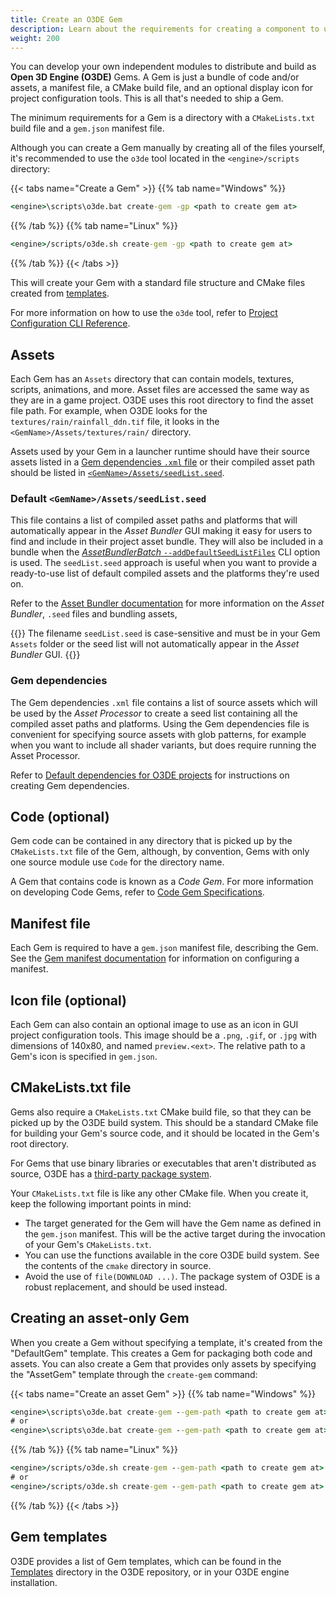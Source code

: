 ```yaml
---
title: Create an O3DE Gem
description: Learn about the requirements for creating a component to use with the Open 3D Engine Gem system.
weight: 200
---
```


You can develop your own independent modules to distribute and build as **Open 3D Engine (O3DE)** Gems. A Gem is just a bundle of code and/or assets, a manifest file, a CMake build file, and an optional display icon for project configuration tools. This is all that's needed to ship a Gem.

The minimum requirements for a Gem is a directory with a `CMakeLists.txt` build file and a `gem.json` manifest file.

Although you can create a Gem manually by creating all of the files yourself, it's recommended to use the `o3de` tool located in the `<engine>/scripts` directory:

{{< tabs name="Create a Gem" >}}
{{% tab name="Windows" %}}

```cmd
<engine>\scripts\o3de.bat create-gem -gp <path to create gem at>
```

{{% /tab %}}
{{% tab name="Linux" %}}

```cmd
<engine>/scripts/o3de.sh create-gem -gp <path to create gem at>
```

{{% /tab %}}
{{< /tabs >}}

This will create your Gem with a standard file structure and CMake files created from [templates](https://github.com/o3de/o3de/tree/development/Templates).

For more information on how to use the `o3de` tool, refer to [Project Configuration CLI Reference](/docs/user-guide/project-config/cli-reference/).

## Assets

Each Gem has an `Assets` directory that can contain models, textures, scripts, animations, and more. Asset files are accessed the same way as they are in a game project. O3DE uses this root directory to find the asset file path. For example, when O3DE looks for the `textures/rain/rainfall_ddn.tif` file, it looks in the `<GemName>/Assets/textures/rain/` directory.

Assets used by your Gem in a launcher runtime should have their source assets listed in a [Gem dependencies `.xml` file](#gem-dependencies) or their compiled asset path should be listed in [`<GemName>/Assets/seedList.seed`](#default-gemnameassetsseedlistseed). 

### Default `<GemName>/Assets/seedList.seed`

This file contains a list of compiled asset paths and platforms that will automatically appear in the *Asset Bundler* GUI making it easy for users to find and include in their project asset bundle.
They will also be included in a bundle when the [*AssetBundlerBatch* `--addDefaultSeedListFiles`](/docs/user-guid/packaging/asset-bundler/command-line-reference/#options) CLI option is used.
The `seedList.seed` approach is useful when you want to provide a ready-to-use list of default compiled assets and the platforms they're used on.

Refer to the [Asset Bundler documentation](/docs/user-guide/packaging/asset-bundler/) for more information on the *Asset Bundler*, `.seed` files and bundling assets,

{{<important>}}
The filename `seedList.seed` is case-sensitive and must be in your Gem `Assets` folder or the seed list will not automatically appear in the *Asset Bundler* GUI.
{{</important>}}

### Gem dependencies

The Gem dependencies `.xml` file contains a list of source assets which will be used by the *Asset Processor* to create a seed list containing all the compiled asset paths and platforms.
Using the Gem dependencies file is convenient for specifying source assets with glob patterns, for example when you want to include all shader variants, but does require running the Asset Processor.   

Refer to [Default dependencies for O3DE projects](/docs/user-guide/packaging/asset-bundler/default-dependencies/) for instructions on creating Gem dependencies.



## Code (optional)

Gem code can be contained in any directory that is picked up by the `CMakeLists.txt` file of the Gem, although, by convention, Gems with only one source module use `Code` for the directory name.

A Gem that contains code is known as a *Code Gem*. For more information on developing Code Gems, refer to [Code Gem Specifications](/docs/user-guide/programming/gems/code-gems).

## Manifest file

Each Gem is required to have a `gem.json` manifest file, describing the Gem. See the [Gem manifest documentation](./manifest) for information on configuring a
manifest.

## Icon file (optional)

Each Gem can also contain an optional image to use as an icon in GUI project configuration tools. This image should be a `.png`, `.gif`, or `.jpg` with dimensions of 140x80, and named `preview.<ext>`. The relative path to a Gem's icon is specified in `gem.json`.

## CMakeLists.txt file

Gems also require a `CMakeLists.txt` CMake build file, so that they can be picked up by the O3DE build system. This should be a standard CMake file for building your
Gem's source code, and it should be located in the Gem's root directory.

For Gems that use binary libraries or executables that aren't distributed as source, O3DE has a [third-party package system](/docs/user-guide/build/packages/).

Your `CMakeLists.txt` file is like any other CMake file. When you create it, keep the following important points in mind:

* The target generated for the Gem will have the Gem name as defined in the `gem.json` manifest. This will be the active target during the invocation of your Gem's `CMakeLists.txt`.
* You can use the functions available in the core O3DE build system. See the contents of the `cmake` directory in source.
* Avoid the use of `file(DOWNLOAD ...)`. The package system of O3DE is a robust replacement, and should be used instead.

## Creating an asset-only Gem

When you create a Gem without specifying a template, it's created from the "DefaultGem" template. This creates a Gem for packaging both code and assets. You can also create a Gem that provides only assets by specifying the "AssetGem" template through the `create-gem` command:

{{< tabs name="Create an asset Gem" >}}
{{% tab name="Windows" %}}

```cmd
<engine>\scripts\o3de.bat create-gem --gem-path <path to create gem at> --template-name AssetGem
# or
<engine>\scripts\o3de.bat create-gem --gem-path <path to create gem at> --template-path <engine-root>\Templates\AssetGem
```

{{% /tab %}}
{{% tab name="Linux" %}}

```cmd
<engine>/scripts/o3de.sh create-gem --gem-path <path to create gem at> --template-name AssetGem
# or
<engine>/scripts/o3de.sh create-gem --gem-path <path to create gem at> --template-path <engine-root>/Templates/AssetGem
```

{{% /tab %}}
{{< /tabs >}}

## Gem templates

O3DE provides a list of Gem templates, which can be found in the [Templates](https://github.com/o3de/o3de/tree/development/Templates) directory in the O3DE repository, or in your O3DE engine installation.
